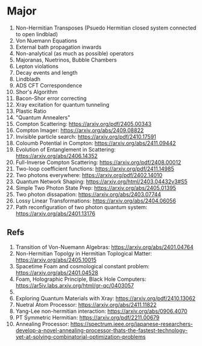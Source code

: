 # Major
1. Non-Hermitian Transposes (Psuedo Hermitian closed system connected to open lindblad)
2. Von Nuemann Equations
3. External bath propagation inwards
4. Non-analytical (as much as possible) operators
5. Majoranas, Nuetrinos, Bubble Chambers
6. Lepton violations
7. Decay events and length
8. Lindbladh
9. ADS CFT Correspondence
10. Shor's Algorithm
11. Bacon-Shor error correcting
12. Xray excitation for quantum tunneling
13. Plastic Ratio
14. "Quantum Annealers"
15. Compton Scattering: https://arxiv.org/pdf/2405.00343
16. Compton Imager: https://arxiv.org/abs/2409.08822
17.  Invisible particle search: https://arxiv.org/pdf/2410.17591
18. Coloumb Potential in Compton: https://arxiv.org/abs/2411.09442
19. Evolution of Entanglement in Scattering: https://arxiv.org/abs/2406.14352
20. Full-Inverse Compton Scattering: https://arxiv.org/pdf/2408.00012
21. Two-loop coefficient functions: https://arxiv.org/pdf/2411.14985
22. Two photons everywhere: https://arxiv.org/pdf/2402.14010
23. Quantum Network Shaping: https://arxiv.org/html/2403.04432v3#S5
24. Simple Two Photon State Prep: https://arxiv.org/abs/2405.01395
25. Two photon dissapation: https://arxiv.org/abs/2403.07744
26. Lossy Linear Transformations: https://arxiv.org/abs/2404.06056
27. Path reconfiguration of two photon quantum system: https://arxiv.org/abs/2401.13176


## Refs
1. Transition of Von-Nuemann Algebras: https://arxiv.org/abs/2401.04764
2. Non-Hermitian Topolgy in Hermitian Toplogical Matter: https://arxiv.org/abs/2405.10015
3. Spacetime Foam and cosmological constant problem: https://arxiv.org/abs/2401.04528
4. Foam, Holographic Principle, Black Hole Computers: https://ar5iv.labs.arxiv.org/html/gr-qc/0403057
5. 
6. Exploring Quantum Materials with Xray: https://arxiv.org/pdf/2410.13062
7. Nuetral Atom Processor: https://arxiv.org/abs/2411.11822
8. Yang-Lee non-hermitian interaction: https://arxiv.org/abs/0906.4070
9. PT Symmetric Hermitian: https://arxiv.org/pdf/2211.00679
10. Annealing Processor: https://spectrum.ieee.org/japanese-researchers-develop-a-novel-annealing-processor-thats-the-fastest-technology-yet-at-solving-combinatorial-optimization-problems



